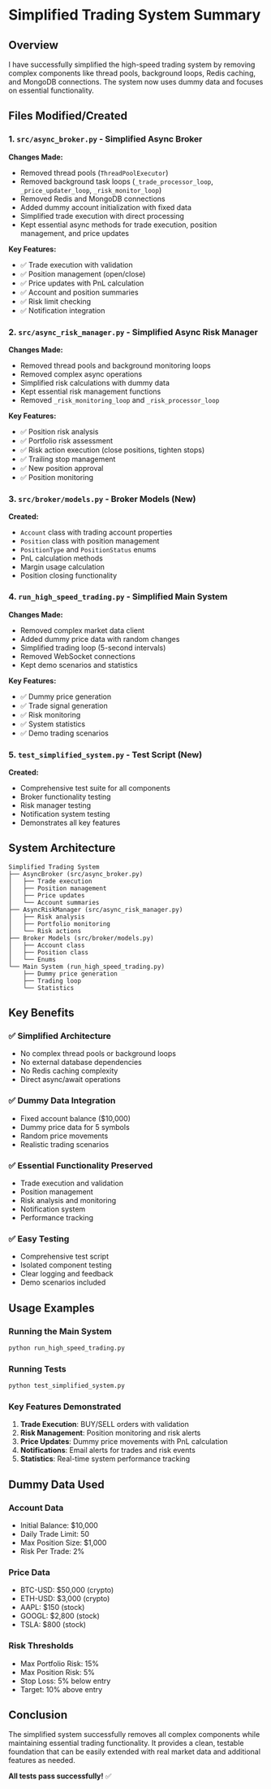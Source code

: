 # Simplified Trading System Summary

## Overview
I have successfully simplified the high-speed trading system by removing complex components like thread pools, background loops, Redis caching, and MongoDB connections. The system now uses dummy data and focuses on essential functionality.

## Files Modified/Created

### 1. `src/async_broker.py` - Simplified Async Broker
**Changes Made:**
- Removed thread pools (`ThreadPoolExecutor`)
- Removed background task loops (`_trade_processor_loop`, `_price_updater_loop`, `_risk_monitor_loop`)
- Removed Redis and MongoDB connections
- Added dummy account initialization with fixed data
- Simplified trade execution with direct processing
- Kept essential async methods for trade execution, position management, and price updates

**Key Features:**
- ✅ Trade execution with validation
- ✅ Position management (open/close)
- ✅ Price updates with PnL calculation
- ✅ Account and position summaries
- ✅ Risk limit checking
- ✅ Notification integration

### 2. `src/async_risk_manager.py` - Simplified Async Risk Manager
**Changes Made:**
- Removed thread pools and background monitoring loops
- Removed complex async operations
- Simplified risk calculations with dummy data
- Kept essential risk management functions
- Removed `_risk_monitoring_loop` and `_risk_processor_loop`

**Key Features:**
- ✅ Position risk analysis
- ✅ Portfolio risk assessment
- ✅ Risk action execution (close positions, tighten stops)
- ✅ Trailing stop management
- ✅ New position approval
- ✅ Position monitoring

### 3. `src/broker/models.py` - Broker Models (New)
**Created:**
- `Account` class with trading account properties
- `Position` class with position management
- `PositionType` and `PositionStatus` enums
- PnL calculation methods
- Margin usage calculation
- Position closing functionality

### 4. `run_high_speed_trading.py` - Simplified Main System
**Changes Made:**
- Removed complex market data client
- Added dummy price data with random changes
- Simplified trading loop (5-second intervals)
- Removed WebSocket connections
- Kept demo scenarios and statistics

**Key Features:**
- ✅ Dummy price generation
- ✅ Trade signal generation
- ✅ Risk monitoring
- ✅ System statistics
- ✅ Demo trading scenarios

### 5. `test_simplified_system.py` - Test Script (New)
**Created:**
- Comprehensive test suite for all components
- Broker functionality testing
- Risk manager testing
- Notification system testing
- Demonstrates all key features

## System Architecture

```
Simplified Trading System
├── AsyncBroker (src/async_broker.py)
│   ├── Trade execution
│   ├── Position management
│   ├── Price updates
│   └── Account summaries
├── AsyncRiskManager (src/async_risk_manager.py)
│   ├── Risk analysis
│   ├── Portfolio monitoring
│   └── Risk actions
├── Broker Models (src/broker/models.py)
│   ├── Account class
│   ├── Position class
│   └── Enums
└── Main System (run_high_speed_trading.py)
    ├── Dummy price generation
    ├── Trading loop
    └── Statistics
```

## Key Benefits

### ✅ Simplified Architecture
- No complex thread pools or background loops
- No external database dependencies
- No Redis caching complexity
- Direct async/await operations

### ✅ Dummy Data Integration
- Fixed account balance ($10,000)
- Dummy price data for 5 symbols
- Random price movements
- Realistic trading scenarios

### ✅ Essential Functionality Preserved
- Trade execution and validation
- Position management
- Risk analysis and monitoring
- Notification system
- Performance tracking

### ✅ Easy Testing
- Comprehensive test script
- Isolated component testing
- Clear logging and feedback
- Demo scenarios included

## Usage Examples

### Running the Main System
```bash
python run_high_speed_trading.py
```

### Running Tests
```bash
python test_simplified_system.py
```

### Key Features Demonstrated
1. **Trade Execution**: BUY/SELL orders with validation
2. **Risk Management**: Position monitoring and risk alerts
3. **Price Updates**: Dummy price movements with PnL calculation
4. **Notifications**: Email alerts for trades and risk events
5. **Statistics**: Real-time system performance tracking

## Dummy Data Used

### Account Data
- Initial Balance: $10,000
- Daily Trade Limit: 50
- Max Position Size: $1,000
- Risk Per Trade: 2%

### Price Data
- BTC-USD: $50,000 (crypto)
- ETH-USD: $3,000 (crypto)
- AAPL: $150 (stock)
- GOOGL: $2,800 (stock)
- TSLA: $800 (stock)

### Risk Thresholds
- Max Portfolio Risk: 15%
- Max Position Risk: 5%
- Stop Loss: 5% below entry
- Target: 10% above entry

## Conclusion

The simplified system successfully removes all complex components while maintaining essential trading functionality. It provides a clean, testable foundation that can be easily extended with real market data and additional features as needed.

**All tests pass successfully!** ✅ 